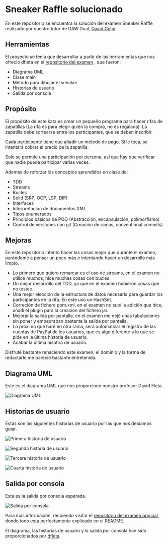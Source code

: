 # Sneaker Raffle solucionado

En este repositorio se encuentra la solución del examen Sneaker Raffle realizado por nuestro tutor de DAW Dual, [David Gelpi](https://github.com/dfleta).
## Herramientas

El proyecto se tenía que desarrollar a partir de las herramientas que nos ofreció dfleta en el [repositorio del examen](https://github.com/dfleta/sneaker-raffle) , que fueron:

- Diagrama UML
- Clase main
- Método para dibujar el sneaker
- Historias de usuario
- Salida por consola


## Propósito

El propósito de este kata es crear un pequeño programa para hacer rifas de zapatillas (La rifa es para elegir quién la compra, no es regalada). La zapatilla debe sortearse entre los participantes, que se deben inscribir.

Cada participante tiene que añadir un método de pago. Si le toca, se intentará cobrar el precio de la zapatilla.

Solo se permite una participación por persona, así que hay que verificar que nadie pueda participar varias veces.

Además de reforzar los conceptos aprendidos en clase de:

- TDD
- Streams
- Bucles
- Solid (SRP, OCP, LSP, DIP)
- Interfaces
- Interpretación de documentos XML
- Tipos enumerados
- Principios básicos de POO (Abstracción, encapsulación,  polimorfismo)
- Control de versiones con git (Creación de ramas, conventional commits)

## Mejoras

En este repositorio intento hacer las cosas mejor que durante el examen, parándome a pensar un poco más e intentando hacer un desarrollo más limpio.

- Lo primero que quiero remarcar es el uso de streams, en el examen no utilicé muchos, hice muchas cosas con bucles. 
- Un mejor desarrollo del TDD, ya que en el examen hubieron cosas que no testeé. 
- Una mejor elección de la estructura de datos necesaria para guardar los participantes en la rifa. En este uso un HashSet.
- Correción de fichero pom.xml, en el examen no subí la adición que hice, añadí el plugin para la creación del fichero jar.
- Mejorar la salida por pantalla, en el examen me dejé unas tabulaciones sin poner y empeoraban bastante la salida por pantalla.
- Lo próximo que haré en otra rama, será automatizar el registro de las cuentas de PayPal de los usuarios, que es algo diferente a lo que se pide en la última historia de usuario.
- Acabar la última hisotria de usuario.

Disfruté bastante rehaciendo este examen, el dominio y la forma de redactarlo me pareció bastante entretenida. 


## Diagrama UML

Este es el diagrama UML que nos proporcionó nuestro profesor David Fleta.

![Diagrama UML](docs/diagrama_de_clases_UML.png)

## Historias de usuario

Estas son las siguientes historias de usuario por las que nos debíamos guiar.

![Primera historia de usuario](docs/US_01.jpg)

![Segunda historia de usuario](docs/US_02.jpg)

![Tercera historia de usuario](docs/US_03.jpg)

![Cuarta historia de usuario](docs/US_04.jpg)

## Salida por consola

Esta es la salida por consola esperada.

![Salida por consola](docs/UI_01.png)


Para más información, recoiendo visitar el [repositorio del examen original](https://github.com/dfleta/sneaker-raffle), donde todo está perfectamente explicado en el README.

El diagrama, las historias de usuario y la salida por consola han sido proporcionados por [dfleta](https://github.com/dfleta).
